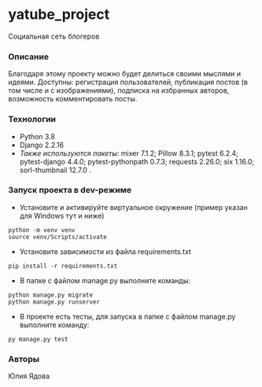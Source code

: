 # yatube_project
Социальная сеть блогеров
### Описание
Благодаря этому проекту можно будет делиться своими мыслями и идеями.
Доступны: регистрация пользователей, публикация постов (в том числе и с изображениями), подписка на избранных авторов, возможность комментировать посты.
### Технологии
* Python 3.8
* Django 2.2.16
* *Также используются пакеты:*
mixer 7.1.2; 
Pillow 8.3.1; 
pytest 6.2.4; 
pytest-django 4.4.0; 
pytest-pythonpath 0.7.3; 
requests 2.26.0; 
six 1.16.0; 
sorl-thumbnail 12.7.0 .
### Запуск проекта в dev-режиме 
- Установите и активируйте виртуальное окружение (пример указан для Windows тут и ниже)
```
python -m venv venv
source venv/Scripts/activate

```
- Установите зависимости из файла requirements.txt
```
pip install -r requirements.txt
``` 
- В папке с файлом manage.py выполните команды:
```
python manage.py migrate
python manage.py runserver
```
- В проекте есть тесты, для запуска в папке с файлом manage.py выполните команду:
```
py manage.py test
```

### Авторы
Юлия Ядова 
